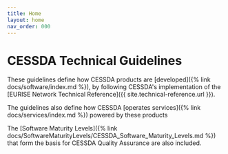 ```yaml
---
title: Home
layout: home
nav_order: 000
---
```


# CESSDA Technical Guidelines

These guidelines define how CESSDA products are [developed]({% link docs/software/index.md %}),
by following CESSDA's implementation of the
[EURISE Network Technical Reference]({{ site.technical-reference.url }}).

The guidelines also define how CESSDA [operates services]({% link docs/services/index.md %}) powered by these products

The [Software Maturity Levels]({% link docs/SoftwareMaturityLevels/CESSDA_Software_Maturity_Levels.md %})
that form the basis for CESSDA Quality Assurance are also included.

